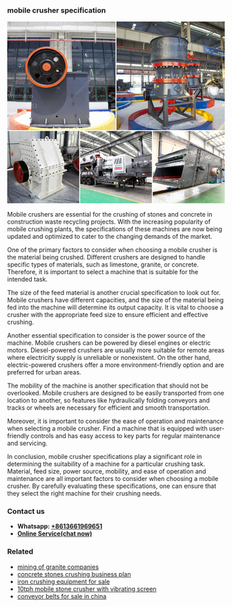 <h3>mobile crusher specification</h3><img src='1708587110.jpg' alt=''><p>Mobile crushers are essential for the crushing of stones and concrete in construction waste recycling projects. With the increasing popularity of mobile crushing plants, the specifications of these machines are now being updated and optimized to cater to the changing demands of the market.</p><p>One of the primary factors to consider when choosing a mobile crusher is the material being crushed. Different crushers are designed to handle specific types of materials, such as limestone, granite, or concrete. Therefore, it is important to select a machine that is suitable for the intended task.</p><p>The size of the feed material is another crucial specification to look out for. Mobile crushers have different capacities, and the size of the material being fed into the machine will determine its output capacity. It is vital to choose a crusher with the appropriate feed size to ensure efficient and effective crushing.</p><p>Another essential specification to consider is the power source of the machine. Mobile crushers can be powered by diesel engines or electric motors. Diesel-powered crushers are usually more suitable for remote areas where electricity supply is unreliable or nonexistent. On the other hand, electric-powered crushers offer a more environment-friendly option and are preferred for urban areas.</p><p>The mobility of the machine is another specification that should not be overlooked. Mobile crushers are designed to be easily transported from one location to another, so features like hydraulically folding conveyors and tracks or wheels are necessary for efficient and smooth transportation.</p><p>Moreover, it is important to consider the ease of operation and maintenance when selecting a mobile crusher. Find a machine that is equipped with user-friendly controls and has easy access to key parts for regular maintenance and servicing.</p><p>In conclusion, mobile crusher specifications play a significant role in determining the suitability of a machine for a particular crushing task. Material, feed size, power source, mobility, and ease of operation and maintenance are all important factors to consider when choosing a mobile crusher. By carefully evaluating these specifications, one can ensure that they select the right machine for their crushing needs.</p><h3>Contact us</h3><ul><li><strong>Whatsapp:&nbsp;<a href="https://wa.me/8613661969651">+8613661969651</a></strong></li><li><a href="https://swt.shibang-china.com/?git&amp;zhl&amp;mobile crusher specification"><strong>Online Service(chat now)</strong></a></li></ul><h3>Related</h3><ul><li><a href='mining of granite companies.md'>mining of granite companies</a></li><li><a href='concrete stones crushing business plan.md'>concrete stones crushing business plan</a></li><li><a href='iron crushing equipment for sale.md'>iron crushing equipment for sale</a></li><li><a href='10tph mobile stone crusher with vibrating screen.md'>10tph mobile stone crusher with vibrating screen</a></li><li><a href='conveyor belts for sale in china.md'>conveyor belts for sale in china</a></li></ul>